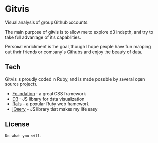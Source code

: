Gitvis
=========

Visual analysis of group Github accounts.

The main purpose of gitvis is to allow me to explore d3 indepth, and try to take full advantage of it's capabilities.

Personal enrichment is the goal, though I hope people have fun mapping out their friends or company's Githubs and enjoy the beauty of data.

Tech
-----------
Gitvis is proudly coded in Ruby, and is made possible by several open source projects.

* [Foundation] - a great CSS framework
* [D3] - JS library for data visualization
* [Rails] - a popular Ruby web framework
* [jQuery] - JS library that makes my life easy

License
----

    Do what you will.


[foundation]:http://foundation.zurb.com/
[jQuery]:http://jquery.com
[d3]:http://d3js.org
[rails]:http://rubyonrails.org/
